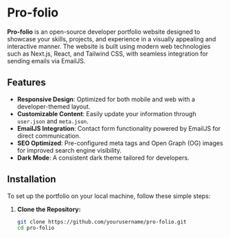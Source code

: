 # Pro-folio

**Pro-folio** is an open-source developer portfolio website designed to showcase your skills, projects, and experience in a visually appealing and interactive manner. The website is built using modern web technologies such as Next.js, React, and Tailwind CSS, with seamless integration for sending emails via EmailJS.

## Features

- **Responsive Design**: Optimized for both mobile and web with a developer-themed layout.
- **Customizable Content**: Easily update your information through `user.json` and `meta.json`.
- **EmailJS Integration**: Contact form functionality powered by EmailJS for direct communication.
- **SEO Optimized**: Pre-configured meta tags and Open Graph (OG) images for improved search engine visibility.
- **Dark Mode**: A consistent dark theme tailored for developers.

## Installation

To set up the portfolio on your local machine, follow these simple steps:

1. **Clone the Repository:**

   ```bash
   git clone https://github.com/yourusername/pro-folio.git
   cd pro-folio
   ```
